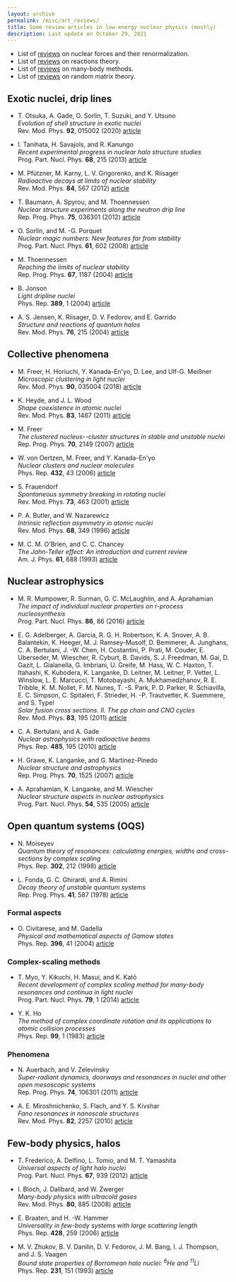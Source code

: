 ```yaml
---
layout: archive
permalink: /misc/art_reviews/
title: Some review articles in low-energy nuclear physics (mostly)
description: Last update on October 29, 2021
---
```



- List of [reviews](./pg_art_reviews_nucl_forces) on nuclear forces and their renormalization.
- List of [reviews](./pg_art_reviews_reaction_th) on reactions theory.
- List of [reviews](./pg_art_reviews_methods) on many-body methods.
- List of [reviews](./pg_art_reviews_rand_mat_th) on random matrix theory.


## Exotic nuclei, drip lines

[//]: # (otsuka20_2383)
- T. Otsuka, A. Gade, O. Sorlin, T. Suzuki, and Y. Utsuno  
  _Evolution of shell structure in exotic nuclei_  
  Rev. Mod. Phys. **92**, 015002 (2020) [article](https://doi.org/10.1103/RevModPhys.92.015002)  

[//]: # (tanihata13_549)
- I. Tanihata, H. Savajols, and R. Kanungo  
  _Recent experimental progress in nuclear halo structure studies_  
  Prog. Part. Nucl. Phys. **68**, 215 (2013) [article](https://dx.doi.org/10.1016/j.ppnp.2012.07.001)  

[//]: # (pfutzner12_1169)
- M. Pf&uuml;tzner, M. Karny, L. V. Grigorenko, and K. Riisager  
  _Radioactive decays at limits of nuclear stability_  
  Rev. Mod. Phys. **84**, 567 (2012) [article](https://dx.doi.org/10.1103/RevModPhys.84.567)  

[//]: # (baumann12_1556)
- T. Baumann, A. Spyrou, and M. Thoennessen  
  _Nuclear structure experiments along the neutron drip line_  
  Rep. Prog. Phys. **75**, 036301 (2012) [article](http://dx.doi.org/10.1088/0034-4885/75/3/036301)  

[//]: # (sorlin08_2379)
- O. Sorlin, and M. -G. Porquet  
  _Nuclear magic numbers: New features far from stability_  
  Prog. Part. Nucl. Phys. **61**, 602 (2008) [article](http://dx.doi.org/10.1016/j.ppnp.2008.05.001)  

[//]: # (thoennessen04_1165)
- M. Thoennessen  
  _Reaching the limits of nuclear stability_  
  Rep. Prog. Phys. **67**, 1187 (2004) [article](https://dx.doi.org/10.1088/0034-4885/67/7/R04)  

[//]: # (jonson04_202)
- B. Jonson  
  _Light dripline nuclei_  
  Phys. Rep. **389**, 1 (2004) [article](https://dx.doi.org/10.1016/j.physrep.2003.07.004)  

[//]: # (jensen04_233)
- A. S. Jensen, K. Riisager, D. V. Fedorov, and E. Garrido  
  _Structure and reactions of quantum halos_  
  Rev. Mod. Phys. **76**, 215 (2004) [article](https://dx.doi.org/10.1103/RevModPhys.76.215)  


## Collective phenomena

[//]: # (freer18_2138)
- M. Freer, H. Horiuchi, Y. Kanada-En'yo, D. Lee, and Ulf-G. Mei&szlig;ner  
  _Microscopic clustering in light nuclei_  
  Rev. Mod. Phys. **90**, 035004 (2018) [article](https://doi.org/10.1103/RevModPhys.90.035004)  

[//]: # (heyde11_1483)
- K. Heyde, and J. L. Wood  
  _Shape coexistence in atomic nuclei_  
  Rev. Mod. Phys. **83**, 1467 (2011) [article](http://dx.doi.org/10.1103/RevModPhys.83.1467)  

[//]: # (freer07_1018)
- M. Freer  
  _The clustered nucleus--cluster structures in stable and unstable nuclei_  
  Rep. Prog. Phys. **70**, 2149 (2007) [article](https://dx.doi.org/10.1088/0034-4885/70/12/R03)  

[//]: # (oertzen06_1017)
- W. von Oertzen, M. Freer, and Y. Kanada-En'yo  
  _Nuclear clusters and nuclear molecules_  
  Phys. Rep. **432**, 43 (2006) [article](https://dx.doi.org/10.1016/j.physrep.2006.07.001)  

[//]: # (frauendorf01_1300)
- S. Frauendorf  
  _Spontaneous symmetry breaking in rotating nuclei_  
  Rev. Mod. Phys. **73**, 463 (2001) [article](http://dx.doi.org/10.1103/RevModPhys.73.463)  

[//]: # (butler96_387)
- P. A. Butler, and W. Nazarewicz  
  _Intrinsic reflection asymmetry in atomic nuclei_  
  Rev. Mod. Phys. **68**, 349 (1996) [article](https://dx.doi.org/10.1103/RevModPhys.68.349)  

[//]: # (obrien93_2406)
- M. C. M. O'Brien, and C. C. Chancey  
  _The Jahn-Teller effect: An introduction and current review_  
  Am. J. Phys. **61**, 688 (1993) [article](https://doi.org/10.1119/1.17197)  



## Nuclear astrophysics

[//]: # (mumpower16_2386)
- M. R. Mumpower, R. Surman, G. C. McLaughlin, and A. Aprahamian  
  _The impact of individual nuclear properties on $r$-process nucleosynthesis_  
  Prog. Part. Nucl. Phys. **86**, 86 (2016) [article](http://dx.doi.org/10.1016/j.ppnp.2015.09.001)  

[//]: # (adelberger11_162)
- E. G. Adelberger, A. Garcia, R. G. H. Robertson, K. A. Snover, A. B. Balantekin, K. Heeger, M. J. Ramsey-Musolf, D. Bemmerer, A. Junghans, C. A. Bertulani, J. -W. Chen, H. Costantini, P. Prati, M. Couder, E. Uberseder, M. Wiescher, R. Cyburt, B. Davids, S. J. Freedman, M. Gai, D. Gazit, L. Gialanella, G. Imbriani, U. Greife, M. Hass, W. C. Haxton, T. Itahashi, K. Kubodera, K. Langanke, D. Leitner, M. Leitner, P. Vetter, L. Winslow, L. E. Marcucci, T. Motobayashi, A. Mukhamedzhanov, R. E. Tribble, K. M. Nollet, F. M. Nunes, T. -S. Park, P. D. Parker, R. Schiavilla, E. C. Simpson, C. Spitaleri, F. Strieder, H. -P. Trautvetter, K. Suemmere, and S. Typel  
  _Solar fusion cross sections. II. The $pp$ chain and CNO cycles_  
  Rev. Mod. Phys. **83**, 195 (2011) [article](https://dx.doi.org/10.1103/RevModPhys.83.195)  

[//]: # (bertulani10_1001)
- C. A. Bertulani, and A. Gade  
  _Nuclear astrophysics with radioactive beams_  
  Phys. Rep. **485**, 195 (2010) [article](https://dx.doi.org/10.1016/j.physrep.2009.09.002)  

[//]: # (grawe07_996)
- H. Grawe, K. Langanke, and G. Mart&iacute;nez-Pinedo  
  _Nuclear structure and astrophysics_  
  Rep. Prog. Phys. **70**, 1525 (2007) [article](https://dx.doi.org/10.1088/0034-4885/70/9/R02)  

[//]: # (aprahamian05_1002)
- A. Aprahamian, K. Langanke, and M. Wiescher  
  _Nuclear structure aspects in nuclear astrophysics_  
  Prog. Part. Nucl. Phys. **54**, 535 (2005) [article](https://dx.doi.org/10.1016/j.ppnp.2004.09.002)  





## Open quantum systems (OQS)

[//]: # (moiseyev98_92)
- N. Moiseyev  
  _Quantum theory of resonances: calculating energies, widths and cross-sections by complex scaling_  
  Phys. Rep. **302**, 212 (1998) [article](https://dx.doi.org/10.1016/S0370-1573(98)00002-7)  

[//]: # (fonda78_447)
- L. Fonda, G. C. Ghirardi, and A. Rimini  
  _Decay theory of unstable quantum systems_  
  Rep. Prog. Phys. **41**, 587 (1978) [article](https://dx.doi.org/10.1088/0034-4885/41/4/003)  

### Formal aspects

[//]: # (civitarese04_34)
- O. Civitarese, and M. Gadella  
  _Physical and mathematical aspects of Gamow states_  
  Phys. Rep. **396**, 41 (2004) [article](https://dx.doi.org/10.1016/j.physrep.2004.03.001)  

### Complex-scaling methods

[//]: # (myo14_1047)
- T. Myo, Y. Kikuchi, H. Masui, and K. Kat&#333;  
  _Recent development of complex scaling method for many-body resonances and continua in light nuclei_  
  Prog. Part. Nucl. Phys. **79**, 1 (2014) [article](https://dx.doi.org/10.1016/j.ppnp.2014.08.001)  

[//]: # (ho83_87)
- Y. K. Ho  
  _The method of complex coordinate rotation and its applications to atomic collision processes_  
  Phys. Rep. **99**, 1 (1983) [article](https://dx.doi.org/10.1016/0370-1573(83)90112-6)  


### Phenomena

[//]: # (auerbach11_879)
- N. Auerbach, and V. Zelevinsky  
  _Super-radiant dynamics, doorways and resonances in nuclei and other open mesoscopic systems_  
  Rep. Prog. Phys. **74**, 106301 (2011) [article](https://dx.doi.org/10.1088/0034-4885/74/10/106301)  

[//]: # (miroshnichenko10_1402)
- A. E. Miroshnichenko, S. Flach, and Y. S. Kivshar  
  _Fano resonances in nanoscale structures_  
  Rev. Mod. Phys. **82**, 2257 (2010) [article](http://dx.doi.org/10.1103/RevModPhys.82.2257)  




## Few-body physics, halos

[//]: # (frederico12_372)
- T. Frederico, A. Delfino, L. Tomio, and M. T. Yamashita  
  _Universal aspects of light halo nuclei_  
  Prog. Part. Nucl. Phys. **67**, 939 (2012) [article](https://dx.doi.org/10.1016/j.ppnp.2012.06.001)  

[//]: # (bloch08_868)
- I. Bloch, J. Dalibard, and W. Zwerger  
  _Many-body physics with ultracold gases_  
  Rev. Mod. Phys. **80**, 885 (2008) [article](https://dx.doi.org/10.1103/RevModPhys.80.885)  

[//]: # (braaten06_823)
- E. Braaten, and H. -W. Hammer  
  _Universality in few-body systems with large scattering length_  
  Phys. Rep. **428**, 259 (2006) [article](https://dx.doi.org/10.1016/j.physrep.2006.03.001)  

[//]: # (zhukov93_1021)
- M. V. Zhukov, B. V. Danilin, D. V. Fedorov, J. M. Bang, I. J. Thompson, and J. S. Vaagen  
  _Bound state properties of Borromean halo nuclei: $^{6}\text{He}$ and $^{11}\text{Li}$_  
  Phys. Rep. **231**, 151 (1993) [article](https://dx.doi.org/10.1016/0370-1573(93)90141-Y)  




